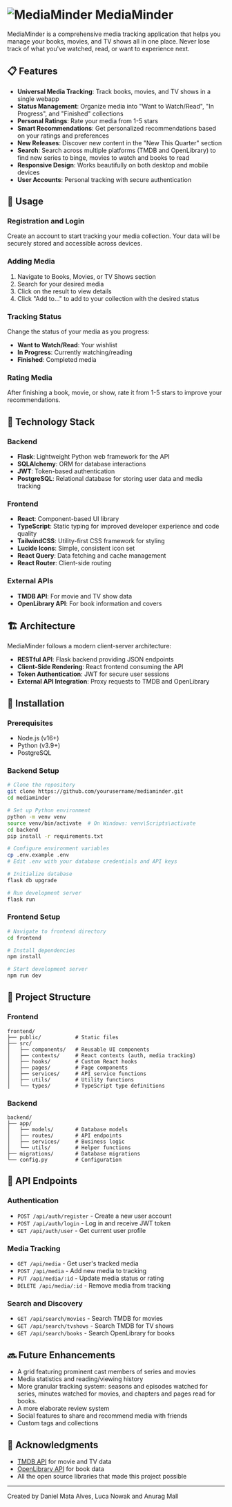 # ![MediaMinder](frontend/public/Logo.png) MediaMinder

MediaMinder is a comprehensive media tracking application that helps you manage your books, movies, and TV shows all in one place. Never lose track of what you've watched, read, or want to experience next.

## 📋 Features

- **Universal Media Tracking**: Track books, movies, and TV shows in a single webapp
- **Status Management**: Organize media into "Want to Watch/Read", "In Progress", and "Finished" collections
- **Personal Ratings**: Rate your media from 1-5 stars
- **Smart Recommendations**: Get personalized recommendations based on your ratings and preferences
- **New Releases**: Discover new content in the "New This Quarter" section
- **Search**: Search across multiple platforms (TMDB and OpenLibrary) to find new series to binge, movies to watch and books to read
- **Responsive Design**: Works beautifully on both desktop and mobile devices
- **User Accounts**: Personal tracking with secure authentication

## 📱 Usage

### Registration and Login
Create an account to start tracking your media collection. Your data will be securely stored and accessible across devices.

### Adding Media
1. Navigate to Books, Movies, or TV Shows section
2. Search for your desired media
3. Click on the result to view details
4. Click "Add to..." to add to your collection with the desired status

### Tracking Status
Change the status of your media as you progress:
- **Want to Watch/Read**: Your wishlist
- **In Progress**: Currently watching/reading
- **Finished**: Completed media

### Rating Media
After finishing a book, movie, or show, rate it from 1-5 stars to improve your recommendations.

## 🔧 Technology Stack

### Backend
- **Flask**: Lightweight Python web framework for the API
- **SQLAlchemy**: ORM for database interactions
- **JWT**: Token-based authentication
- **PostgreSQL**: Relational database for storing user data and media tracking

### Frontend
- **React**: Component-based UI library
- **TypeScript**: Static typing for improved developer experience and code quality
- **TailwindCSS**: Utility-first CSS framework for styling
- **Lucide Icons**: Simple, consistent icon set
- **React Query**: Data fetching and cache management
- **React Router**: Client-side routing

### External APIs
- **TMDB API**: For movie and TV show data
- **OpenLibrary API**: For book information and covers

## 🏗️ Architecture

MediaMinder follows a modern client-server architecture:

- **RESTful API**: Flask backend providing JSON endpoints
- **Client-Side Rendering**: React frontend consuming the API
- **Token Authentication**: JWT for secure user sessions
- **External API Integration**: Proxy requests to TMDB and OpenLibrary

## 🚀 Installation

### Prerequisites
- Node.js (v16+)
- Python (v3.9+)
- PostgreSQL

### Backend Setup
```bash
# Clone the repository
git clone https://github.com/yourusername/mediaminder.git
cd mediaminder

# Set up Python environment
python -m venv venv
source venv/bin/activate  # On Windows: venv\Scripts\activate
cd backend
pip install -r requirements.txt

# Configure environment variables
cp .env.example .env
# Edit .env with your database credentials and API keys

# Initialize database
flask db upgrade

# Run development server
flask run
```

### Frontend Setup
```bash
# Navigate to frontend directory
cd frontend

# Install dependencies
npm install

# Start development server
npm run dev
```

## 📁 Project Structure

### Frontend

```
frontend/
├── public/           # Static files
├── src/
│   ├── components/   # Reusable UI components
│   ├── contexts/     # React contexts (auth, media tracking)
│   ├── hooks/        # Custom React hooks
│   ├── pages/        # Page components
│   ├── services/     # API service functions
│   ├── utils/        # Utility functions
│   └── types/        # TypeScript type definitions
```

### Backend

```
backend/
├── app/
│   ├── models/       # Database models
│   ├── routes/       # API endpoints
│   ├── services/     # Business logic
│   └── utils/        # Helper functions
├── migrations/       # Database migrations
└── config.py         # Configuration
```

## 🔄 API Endpoints

### Authentication
- `POST /api/auth/register` - Create a new user account
- `POST /api/auth/login` - Log in and receive JWT token
- `GET /api/auth/user` - Get current user profile

### Media Tracking
- `GET /api/media` - Get user's tracked media
- `POST /api/media` - Add new media to tracking
- `PUT /api/media/:id` - Update media status or rating
- `DELETE /api/media/:id` - Remove media from tracking

### Search and Discovery
- `GET /api/search/movies` - Search TMDB for movies
- `GET /api/search/tvshows` - Search TMDB for TV shows
- `GET /api/search/books` - Search OpenLibrary for books

## 🔜 Future Enhancements

- A grid featuring prominent cast members of series and movies
- Media statistics and reading/viewing history
- More granular tracking system: seasons and episodes watched for series, minutes watched for movies, and chapters and pages read for books.
- A more elaborate review system
- Social features to share and recommend media with friends
- Custom tags and collections

## 🙏 Acknowledgments

- [TMDB API](https://www.themoviedb.org/documentation/api) for movie and TV data
- [OpenLibrary API](https://openlibrary.org/developers/api) for book data
- All the open source libraries that made this project possible

---

Created by Daniel Mata Alves, Luca Nowak and Anurag Mall
